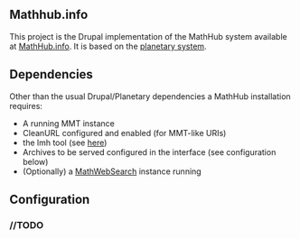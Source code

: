## Mathhub.info
This project is the Drupal implementation of the MathHub system 
available at [MathHub.info](http://mathhub.info). 
It is based on the [planetary system](https://github.com/KWARC/planetary).

## Dependencies
Other than the usual Drupal/Planetary dependencies a MathHub installation requires: 
* A running MMT instance
* CleanURL configured and enabled (for MMT-like URIs)
* the lmh tool (see [here](http://mathhub.info/help/lmh))
* Archives to be served configured in the interface (see configuration below)
* (Optionally) a [MathWebSearch](http://search.mathweb.org) instance running

## Configuration
### //TODO
